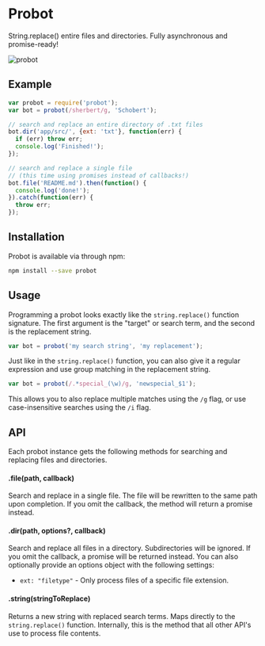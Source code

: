 Probot
======

String.replace() entire files and directories. Fully asynchronous and promise-ready!

![probot](https://f.cloud.github.com/assets/896486/2437565/23d0cc6e-ade8-11e3-991e-dd2806844843.gif)

## Example

```js
var probot = require('probot');
var bot = probot(/sherbert/g, 'Schobert');

// search and replace an entire directory of .txt files
bot.dir('app/src/', {ext: 'txt'}, function(err) {
  if (err) throw err;
  console.log('Finished!');
});

// search and replace a single file
// (this time using promises instead of callbacks!)
bot.file('README.md').then(function() {
  console.log('done!');
}).catch(function(err) {
  throw err;
});
```

## Installation

Probot is available via through npm:

```sh
npm install --save probot
```

## Usage

Programming a probot looks exactly like the `string.replace()` function signature. The first
argument is the "target" or search term, and the second is the replacement string.

```js
var bot = probot('my search string', 'my replacement');
```

Just like in the `string.replace()` function, you can also give it a regular expression and use
group matching in the replacement string.

```js
var bot = probot(/.*special_(\w)/g, 'newspecial_$1');
```

This allows you to also replace multiple matches using the `/g` flag, or use case-insensitive
searches using the `/i` flag.

## API

Each probot instance gets the following methods for searching and replacing files and directories.

#### .file(path, callback)

Search and replace in a single file. The file will be rewritten to the same path upon completion. If
you omit the callback, the method will return a promise instead.

#### .dir(path, options?, callback)

Search and replace all files in a directory. Subdirectories will be ignored. If you omit the
callback, a promise will be returned instead. You can also optionally provide an options object with the following settings:

- `ext: "filetype"` - Only process files of a specific file extension.

#### .string(stringToReplace)

Returns a new string with replaced search terms. Maps directly to the `string.replace()` function.
Internally, this is the method that all other API's use to process file contents.
